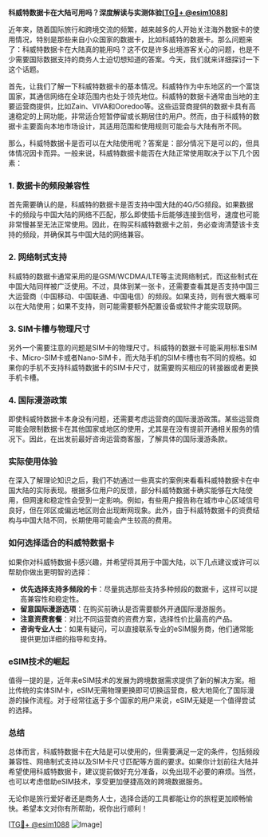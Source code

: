 **科威特数据卡在大陆可用吗？深度解读与实测体验[[TG💪+ @esim1088](https://t.me/s/esim1088)]**

近年来，随着国际旅行和跨境交流的频繁，越来越多的人开始关注海外数据卡的使用情况，特别是那些来自小众国家的数据卡，比如科威特的数据卡。那么问题来了：科威特数据卡在大陆真的能用吗？这不仅是许多出境游客关心的问题，也是不少需要国际数据支持的商务人士迫切想知道的答案。今天，我们就来详细探讨一下这个话题。

首先，让我们了解一下科威特数据卡的基本情况。科威特作为中东地区的一个富饶国家，其通信网络在全球范围内也处于领先地位。科威特的数据卡通常由当地的主要运营商提供，比如Zain、VIVA和Ooredoo等。这些运营商提供的数据卡具有高速稳定的上网功能，非常适合短暂停留或长期居住的用户。然而，由于科威特的数据卡主要面向本地市场设计，其适用范围和使用规则可能会与大陆有所不同。

那么，科威特数据卡是否可以在大陆使用呢？答案是：部分情况下是可以的，但具体情况因卡而异。一般来说，科威特数据卡能否在大陆正常使用取决于以下几个因素：

### **1. 数据卡的频段兼容性**
   首先需要确认的是，科威特的数据卡是否支持中国大陆的4G/5G频段。如果数据卡的频段与中国大陆的网络不匹配，那么即使插卡后能够连接到信号，速度也可能非常慢甚至无法正常使用。因此，在购买科威特数据卡之前，务必查询清楚该卡支持的频段，并确保其与中国大陆的网络兼容。

### **2. 网络制式支持**
   科威特的数据卡通常采用的是GSM/WCDMA/LTE等主流网络制式，而这些制式在中国大陆同样被广泛使用。不过，具体到某一张卡，还需要查看其是否支持中国三大运营商（中国移动、中国联通、中国电信）的频段。如果支持，则有很大概率可以在大陆使用；如果不支持，则可能需要额外配置设备或软件才能实现联网。

### **3. SIM卡槽与物理尺寸**
   另外一个需要注意的问题是SIM卡的物理尺寸。科威特的数据卡可能采用标准SIM卡、Micro-SIM卡或者Nano-SIM卡，而大陆手机的SIM卡槽也有不同的规格。如果你的手机不支持科威特数据卡的SIM卡尺寸，就需要购买相应的转接器或者更换手机卡槽。

### **4. 国际漫游政策**
   即使科威特数据卡本身没有问题，还需要考虑运营商的国际漫游政策。某些运营商可能会限制数据卡在其他国家或地区的使用，尤其是在没有提前开通相关服务的情况下。因此，在出发前最好咨询运营商客服，了解具体的国际漫游条款。

### **实际使用体验**
   在深入了解理论知识之后，我们不妨通过一些真实的案例来看看科威特数据卡在中国大陆的实际表现。根据多位用户的反馈，部分科威特数据卡确实能够在大陆使用，但网速和稳定性会受到一定影响。例如，有些用户报告称在城市中心区域信号良好，但在郊区或偏远地区则会出现断网现象。此外，由于科威特数据卡的资费结构与中国大陆不同，长期使用可能会产生较高的费用。

### **如何选择适合的科威特数据卡**
   如果你对科威特数据卡感兴趣，并希望将其用于中国大陆，以下几点建议或许可以帮助你做出更明智的选择：

   - **优先选择支持多频段的卡**：尽量挑选那些支持多种频段的数据卡，这样可以提高兼容性和稳定性。
   - **留意国际漫游选项**：在购买前确认是否需要额外开通国际漫游服务。
   - **注意资费套餐**：对比不同运营商的资费方案，选择性价比最高的产品。
   - **咨询专业人士**：如果有疑问，可以直接联系专业的eSIM服务商，他们通常能提供更加详细的指导和支持。

### **eSIM技术的崛起**
   值得一提的是，近年来eSIM技术的发展为跨境数据需求提供了新的解决方案。相比传统的实体SIM卡，eSIM无需物理更换即可切换运营商，极大地简化了国际漫游的操作流程。对于经常往返于多个国家的用户来说，eSIM无疑是一个值得尝试的选择。

### **总结**
   总体而言，科威特数据卡在大陆是可以使用的，但需要满足一定的条件，包括频段兼容性、网络制式支持以及SIM卡尺寸匹配等方面的要求。如果你计划前往大陆并希望使用科威特数据卡，建议提前做好充分准备，以免出现不必要的麻烦。当然，也可以考虑借助eSIM技术，享受更加便捷高效的跨境数据服务。

无论你是旅行爱好者还是商务人士，选择合适的工具都能让你的旅程更加顺畅愉快。希望本文对你有所帮助，祝你出行顺利！

[[TG💪+ @esim1088](https://t.me/s/esim1088) ![Image](https://i.postimg.cc/4NQfJmqS/Snipaste-2025-05-13-00-14-12.png)]